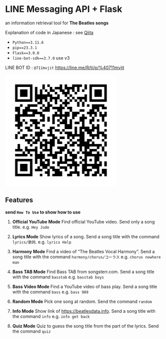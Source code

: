 # LINE Messaging API + Flask

an information retrieval tool for **The Beatles songs**

Explanation of code in Japanese : see [Qiita](https://qiita.com/nozomiyamada/items/f6c6816e02359e08a74e)

- `Python==3.11.6`
- `pip==23.3.1`
- `Flask==3.0.0`
- `line-bot-sdk==3.7.0` use v3

LINE BOT ID : `@711mvjit`
https://line.me/R/ti/p/%40711mvjit


![img](img/711mvjit.png)

## Features

**send `How To Use` to show how to use**

1. **Official YouTube Mode**
    Find official YouTube video. Send only a song title.
    e.g. `Hey Jude`

2. **Lyrics Mode**
    Show lyrics of a song. Send a song title with the command `lyrics/歌詞`.
    e.g. `lyrics Help`

3. **Harmony Mode**
    Find a video of “The Beatles Vocal Harmony”. Send a song title with the command `harmony/chorus/コーラス`
    e.g. `chorus nowhere man`

4. **Bass TAB Mode**
    Find Bass TAB from songsterr.com. Send a song title with the command `basstab`
    e.g. `basstab boys`

5. **Bass Video Mode**
    Find a YouTube video of bass play. Send a song title with the command `bass`
    e.g. `bass 909`

6. **Random Mode**
    Pick one song at random. Send the command `random`

7. **Info Mode**
    Show link of https://beatlesdata.info. Send a song title with the command `info`
    e.g. `info get back`

8. **Quiz Mode**
    Quiz to guess the song title from the part of the lyrics. Send the command `quiz`




